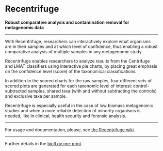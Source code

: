 # Recentrifuge
**Robust comparative analysis and contamination removal for metagenomic data**
____

With Recentrifuge, researchers can interactively explore what organisms are in their samples and at which level of confidence, thus enabling a robust comparative analysis of multiple samples in any metagenomic study.

Recentrifuge enables researchers to analyze results from the Centrifuge and LMAT classifiers using interactive pie charts, by placing great emphasis on the confidence level (score) of the taxonomical classifications.

In addition to the scored charts for the raw samples, four different sets of scored plots are generated for each taxonomic level of interest: control-subtracted samples, shared taxa (with and without subtracting the controls) and exclusive taxa per sample.

Recentrifuge is especially useful in the case of low biomass metagenomic studies and when a more reliable detection of minority organisms is needed, like in clinical, health security and forensic analysis.

____
For usage and documentation, please, see [the Recentrifuge wiki](https://github.com/khyox/recentrifuge/wiki).
____
Further details in the [bioRxiv pre-print](https://doi.org/10.1101/190934).
